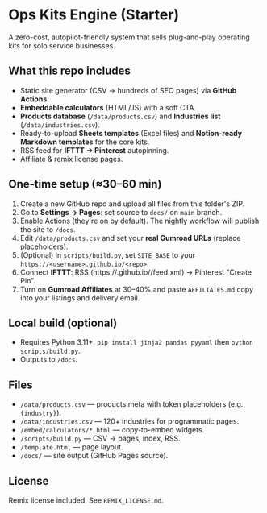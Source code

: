 # Ops Kits Engine (Starter)

A zero-cost, autopilot-friendly system that sells plug-and-play operating kits for solo service businesses.

## What this repo includes
- Static site generator (CSV → hundreds of SEO pages) via **GitHub Actions**.
- **Embeddable calculators** (HTML/JS) with a soft CTA.
- **Products database** (`/data/products.csv`) and **Industries list** (`/data/industries.csv`).
- Ready-to-upload **Sheets templates** (Excel files) and **Notion-ready Markdown templates** for the core kits.
- RSS feed for **IFTTT → Pinterest** autopinning.
- Affiliate & remix license pages.

## One-time setup (≈30–60 min)
1) Create a new GitHub repo and upload all files from this folder's ZIP.
2) Go to **Settings → Pages**: set source to `docs/` on `main` branch.
3) Enable Actions (they're on by default). The nightly workflow will publish the site to `/docs`.
4) Edit `/data/products.csv` and set your **real Gumroad URLs** (replace placeholders).
5) (Optional) In `scripts/build.py`, set `SITE_BASE` to your `https://<username>.github.io/<repo>`.
6) Connect **IFTTT**: RSS (https://<username>.github.io/<repo>/feed.xml) → Pinterest “Create Pin”.
7) Turn on **Gumroad Affiliates** at 30–40% and paste `AFFILIATES.md` copy into your listings and delivery email.

## Local build (optional)
- Requires Python 3.11+: `pip install jinja2 pandas pyyaml` then `python scripts/build.py`.
- Outputs to `/docs`.

## Files
- `/data/products.csv` — products meta with token placeholders (e.g., `{industry}`).
- `/data/industries.csv` — 120+ industries for programmatic pages.
- `/embed/calculators/*.html` — copy-to-embed widgets.
- `/scripts/build.py` — CSV → pages, index, RSS.
- `/template.html` — page layout.
- `/docs/` — site output (GitHub Pages source).

## License
Remix license included. See `REMIX_LICENSE.md`.
